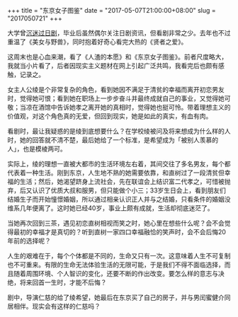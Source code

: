 +++
title = "东京女子图鉴"
date = "2017-05-07T21:00:00+08:00"
slug = "2017050721"
+++

大学曾[沉迷过日剧](/blog/2016062407.html)，毕业后虽然偶尔关注日剧资讯，但看剧非常之少。去年也不过重温了《美女与野兽》，同时抱着好奇心看完大热的《贤者之爱》。

这周末也是心血来潮，看了《人渣的本愿》和《东京女子图鉴》。前者尺度略大，我就当小片看了，后者因现实主义题材在网上引起广泛共鸣，我看完后也颇有感触，记录之。

女主人公绫是个非常复杂的角色，看到她因不满足于清贫的幸福而离开初恋男友时，觉得她可恨；看到她在职场上一步步奋斗并最终成就自己的事业，又觉得她可敬；当凉在酒馆中告诉她孝之离开她的真相时，觉得她也挺可怜。带着理想主义的价值观，对这个角色真的无爱，但回到现实，她是如此的真实，有血有肉。

看剧时，最让我疑惑的是绫到底想要什么？在学校绫被问及将来想成为什么样的人时，她的回答就不清不楚，最后她给了一个标准，是希望成为「被别人羡慕的人」，也是模棱两可。

实际上，绫的理想一直被大都市的生活环境左右着，其间交往了多名男友，每个都代表着一种生活。刚到东京，人生地不熟的她需要依靠，和直树过了一段清贫但幸福的生活；然后，她渴望跻身上流社会，先在联谊会上结识富二代孝之，可惜被抛弃，后又认识了优质大叔和服男，但只能做个小三；33岁生日会上，看到朋友们结婚生子而开始憧憬婚姻，所以通过相亲认识正人并与之结婚，只看条件的婚姻没维系几年便离了。这时她已经40岁，事业上颇有成就，生活却彻底迷茫了。

当她再次回到三茶，遇见初恋直树相视而笑之时，她心里在想些什么呢？会不会觉得最初的幸福才是真切的？听到直树一家四口幸福融恰的笑声时，会不会后悔20年前的选择呢？

人生的艰难在于，每个个体都是不同的，生命又只有一次。这意味着人生不可复制也不可重来。有限的生命无法体验生活的无限可能，于是我们不得不面临选择，而且随着周围环境、个人智识的变化，还要不断的作出改变。要怎么样的意志与决绝，将来回首一生时，才能不后悔？

剧中，导演仁慈的给了绫希望，她最后在东京买了自己的房子，并与男闰蜜健介同居相伴。现实会有这样的仁慈吗？

